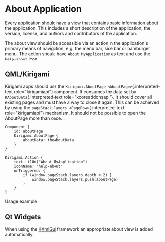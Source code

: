 About Application
=================

Every application should have a view that contains basic information
about the application. This includes a short description of the
application, the version, license, and authors and contributors of the
application.

The about view should be accessible via an action in the application\'s
primary means of navigation, e.g. the menu bar, side bar or hamburger
menu. The action should have `About MyApplication` as text and use the
`help-about` icon.

QML/Kirigami
------------

Kirigami apps should use the
`Kirigami.AboutPage <AboutPage>`{.interpreted-text role="kirigamiapi"}
component. It consumes the data set by `KAboutData`{.interpreted-text
role="kcoreaddonsapi"}. It should cover all existing pages and must have
a way to close it again. This can be achieved by using the
`pageStack.layers <PageRow>`{.interpreted-text role="kirigamiapi"}
mechanism. It should not be possible to open the AboutPage more than
once. :

    Component {
        id: aboutPage
        Kirigami.AboutPage {
            aboutData: theAboutData
        }
    }

    Kirigami.Action {
        text: i18n("About MyApplication")
        iconName: "help-about"
        onTriggered: {
            if (window.pageStack.layers.depth < 2) {
                window.pageStack.layers.push(aboutPage)
            }
        }
    }

Usage example

Qt Widgets
----------

When using the
[KXmlGui](https://api.kde.org/frameworks/kxmlgui/html/index.html)
framework an appropriate about view is added automatically.
